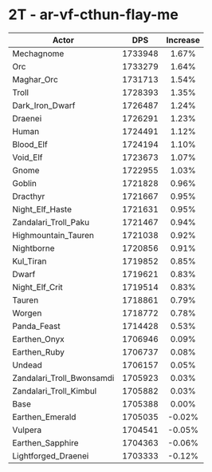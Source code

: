 # 2T - ar-vf-cthun-flay-me
| Actor | DPS | Increase |
|---|:---:|:---:|
|Mechagnome|1733948|1.67%|
|Orc|1733279|1.64%|
|Maghar_Orc|1731713|1.54%|
|Troll|1728393|1.35%|
|Dark_Iron_Dwarf|1726487|1.24%|
|Draenei|1726291|1.23%|
|Human|1724491|1.12%|
|Blood_Elf|1724194|1.10%|
|Void_Elf|1723673|1.07%|
|Gnome|1722955|1.03%|
|Goblin|1721828|0.96%|
|Dracthyr|1721667|0.95%|
|Night_Elf_Haste|1721631|0.95%|
|Zandalari_Troll_Paku|1721467|0.94%|
|Highmountain_Tauren|1721038|0.92%|
|Nightborne|1720856|0.91%|
|Kul_Tiran|1719852|0.85%|
|Dwarf|1719621|0.83%|
|Night_Elf_Crit|1719514|0.83%|
|Tauren|1718861|0.79%|
|Worgen|1718772|0.78%|
|Panda_Feast|1714428|0.53%|
|Earthen_Onyx|1706946|0.09%|
|Earthen_Ruby|1706737|0.08%|
|Undead|1706157|0.05%|
|Zandalari_Troll_Bwonsamdi|1705923|0.03%|
|Zandalari_Troll_Kimbul|1705882|0.03%|
|Base|1705388|0.00%|
|Earthen_Emerald|1705035|-0.02%|
|Vulpera|1704541|-0.05%|
|Earthen_Sapphire|1704363|-0.06%|
|Lightforged_Draenei|1703333|-0.12%|
